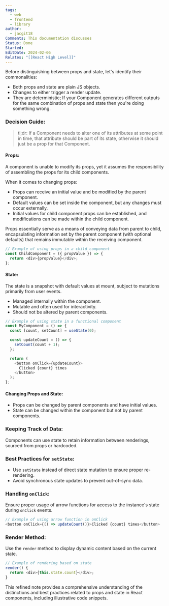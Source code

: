 ```yaml
---
tags:
  - web
  - frontend
  - library
author:
  - jacgit18
Comments: This documentation discusses
Status: Done
Started: 
EditDate: 2024-02-06
Relates: "[[React High Level]]"
---
```

Before distinguishing between props and state, let's identify their commonalities:

- Both props and state are plain JS objects.
- Changes to either trigger a render update.
- They are deterministic; If your Component generates different outputs for the same combination of props and state then you're doing something wrong. 

### Decision Guide:
> tl;dr: If a Component needs to alter one of its attributes at some point in time, that attribute should be part of its state, otherwise it should just be a prop for that Component. 

#### Props:
A component is unable to modify its props, yet it assumes the responsibility of assembling the props for its child components. 

When it comes to changing props:

- Props can receive an initial value and be modified by the parent component.
- Default values can be set inside the component, but any changes must occur externally.
- Initial values for child component props can be established, and modifications can be made within the child component.

Props essentially serve as a means of conveying data from parent to child, encapsulating information set by the parent component (with optional defaults) that remains immutable within the receiving component.

```javascript
// Example of using props in a child component
const ChildComponent = ({ propValue }) => {
  return <div>{propValue}</div>;
};
```

#### State:

The state is a snapshot with default values at mount, subject to mutations primarily from user events.
- Managed internally within the component.
- Mutable and often used for interactivity.
- Should not be altered by parent components.

```javascript
// Example of using state in a functional component
const MyComponent = () => {
  const [count, setCount] = useState(0);

  const updateCount = () => {
    setCount(count + 1);
  };

  return (
    <button onClick={updateCount}>
      Clicked {count} times
    </button>
  );
};
```

#### Changing Props and State:

- Props can be changed by parent components and have initial values.
- State can be changed within the component but not by parent components.

### Keeping Track of Data:

Components can use state to retain information between renderings, sourced from props or hardcoded.

### Best Practices for `setState`:

- Use `setState` instead of direct state mutation to ensure proper re-rendering.
- Avoid synchronous state updates to prevent out-of-sync data.

### Handling `onClick`:

Ensure proper usage of arrow functions for access to the instance's state during `onClick` events.

```javascript
// Example of using arrow function in onClick
<button onClick={() => updateCount()}>Clicked {count} times</button>
```

### Render Method:

Use the `render` method to display dynamic content based on the current state.

```javascript
// Example of rendering based on state
render() {
  return <div>{this.state.count}</div>;
}
```

This refined note provides a comprehensive understanding of the distinctions and best practices related to props and state in React components, including illustrative code snippets.